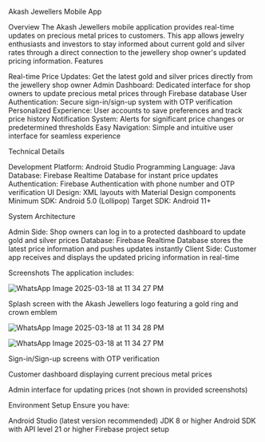 Akash Jewellers Mobile App

Overview
The Akash Jewellers mobile application provides real-time updates on precious metal prices to customers. This app allows jewelry enthusiasts and investors to stay informed about current gold and silver rates through a direct connection to the jewellery shop owner's updated pricing information.
Features

Real-time Price Updates: Get the latest gold and silver prices directly from the jewellery shop owner
Admin Dashboard: Dedicated interface for shop owners to update precious metal prices through Firebase database
User Authentication: Secure sign-in/sign-up system with OTP verification
Personalized Experience: User accounts to save preferences and track price history
Notification System: Alerts for significant price changes or predetermined thresholds
Easy Navigation: Simple and intuitive user interface for seamless experience

Technical Details

Development Platform: Android Studio
Programming Language: Java
Database: Firebase Realtime Database for instant price updates
Authentication: Firebase Authentication with phone number and OTP verification
UI Design: XML layouts with Material Design components
Minimum SDK: Android 5.0 (Lollipop)
Target SDK: Android 11+

System Architecture

Admin Side: Shop owners can log in to a protected dashboard to update gold and silver prices
Database: Firebase Realtime Database stores the latest price information and pushes updates instantly
Client Side: Customer app receives and displays the updated pricing information in real-time

Screenshots
The application includes:

![WhatsApp Image 2025-03-18 at 11 34 27 PM](https://github.com/user-attachments/assets/3c39506a-25ec-4f1c-a997-02f60c7a91ff)

Splash screen with the Akash Jewellers logo featuring a gold ring and crown emblem


![WhatsApp Image 2025-03-18 at 11 34 28 PM](https://github.com/user-attachments/assets/3fd539b4-fb8a-434f-83f3-97451edd5768)

![WhatsApp Image 2025-03-18 at 11 34 27 PM](https://github.com/user-attachments/assets/19b6e011-fd08-470f-abf6-6d32d739ccef)

Sign-in/Sign-up screens with OTP verification

Customer dashboard displaying current precious metal prices

Admin interface for updating prices (not shown in provided screenshots)

Environment Setup
Ensure you have:

Android Studio (latest version recommended)
JDK 8 or higher
Android SDK with API level 21 or higher
Firebase project setup











